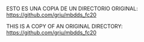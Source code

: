ESTO ES UNA COPIA DE UN DIRECTORIO ORIGINAL: https://github.com/griu/mbdds_fc20

THIS IS A COPY OF AN ORIGINAL DIRECTORY: https://github.com/griu/mbdds_fc20 
